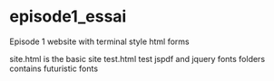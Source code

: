 # episode1_essai
Episode 1 website with terminal style html forms

site.html is the basic site
test.html test jspdf and jquery
fonts folders contains futuristic fonts
